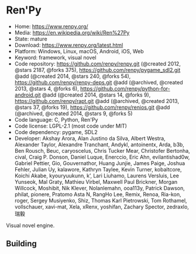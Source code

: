 # Ren'Py

- Home: https://www.renpy.org/
- Media: https://en.wikipedia.org/wiki/Ren%27Py
- State: mature
- Download: https://www.renpy.org/latest.html
- Platform: Windows, Linux, macOS, Android, iOS, Web
- Keyword: framework, visual novel
- Code repository: https://github.com/renpy/renpy.git (@created 2012, @stars 2187, @forks 375), https://github.com/renpy/pygame_sdl2.git @add (@created 2014, @stars 240, @forks 54), https://github.com/renpy/renpy-deps.git @add (@archived, @created 2013, @stars 4, @forks 6), https://github.com/renpy/python-for-android.git @add (@created 2014, @stars 14, @forks 9), https://github.com/renpy/rapt.git @add (@archived, @created 2013, @stars 37, @forks 19), https://github.com/renpy/renios.git @add (@archived, @created 2014, @stars 9, @forks 5)
- Code language: C, Python, Ren'Py
- Code license: LGPL-2.1 (most code under MIT)
- Code dependency: pygame, SDL2
- Developer: Akshay Arora, Alan Justino da Silva, Albert Westra, Alexander Taylor, Alexandre Tranchant, Andykl, antoinentx, Arda, b3b, Ben Rousch, Beuc, caryoscelus, Chris Tucker Mear, Christofer Bertonha, cival, Craig P. Donson, Daniel Luque, Enerccio, Eric Ahn, evilantishad0w, Gabriel Pettier, Gio, Gouvernathor, Huang Junjie, James Paige, Joshua Fehler, Julian Uy, kalawore, Kathryn Taylee, Kevin Turner, kobaltcore, Koichi Akabe, kyouryuukunn, kʼ, Lari Liuhamo, Laurens Versluis, Lee Yunseok, Mal Graty, Mathieu Virbel, Maxwell Paul Brickner, Morgan Willcock, Moshibit, Nik Klever, Nolanlemahn, ooa113y, Patrick Dawson, philat, pionere, Pratomo Asta N, RangHo Lee, Remix, Renoa, Ria-kon, roger, Sergey Musiyenko, Shiz, Thomas Karl Pietrowski, Tom Rothamel, vollschauer, xavi-mat, Xela, xRenx, yoshifan, Zachary Spector, zedraxlo, 瑞毅

Visual novel engine.

## Building
